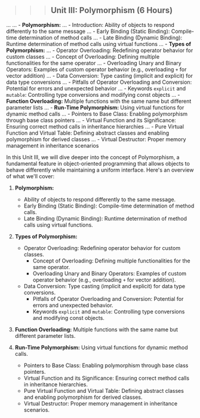 >>> ## **Unit III: Polymorphism (6 Hours)**
... 
... - **Polymorphism:**
...     - Introduction: Ability of objects to respond differently to the same message
...     - Early Binding (Static Binding): Compile-time determination of method calls
...     - Late Binding (Dynamic Binding): Runtime determination of method calls using virtual functions
... - **Types of Polymorphism:**
...     - Operator Overloading: Redefining operator behavior for custom classes
...         - Concept of Overloading: Defining multiple functionalities for the same operator
...         - Overloading Unary and Binary Operators: Examples of custom operator behavior (e.g., overloading `+` for vector addition)
...     - Data Conversion: Type casting (implicit and explicit) for data type conversions
...         - Pitfalls of Operator Overloading and Conversion: Potential for errors and unexpected behavior
...         - Keywords `explicit` and `mutable`: Controlling type conversions and modifying const objects
... - **Function Overloading:** Multiple functions with the same name but different parameter lists
... - **Run-Time Polymorphism:** Using virtual functions for dynamic method calls
...     - Pointers to Base Class: Enabling polymorphism through base class pointers
...     - Virtual Function and its Significance: Ensuring correct method calls in inheritance hierarchies
...     - Pure Virtual Function and Virtual Table: Defining abstract classes and enabling polymorphism for derived classes
...     - Virtual Destructor: Proper memory management in inheritance scenarios


 In this Unit III, we will dive deeper into the concept of Polymorphism, a fundamental 
feature in object-oriented programming that allows objects to behave differently while 
maintaining a uniform interface. Here's an overview of what we'll cover:

1. **Polymorphism:**
   - Ability of objects to respond differently to the same message.
   - Early Binding (Static Binding): Compile-time determination of method calls.
   - Late Binding (Dynamic Binding): Runtime determination of method calls using 
virtual functions.

2. **Types of Polymorphism:**
   - Operator Overloading: Redefining operator behavior for custom classes.
     - Concept of Overloading: Defining multiple functionalities for the same operator.
     - Overloading Unary and Binary Operators: Examples of custom operator behavior 
(e.g., overloading `+` for vector addition).
   - Data Conversion: Type casting (implicit and explicit) for data type conversions.
     - Pitfalls of Operator Overloading and Conversion: Potential for errors and 
unexpected behavior.
     - Keywords `explicit` and `mutable`: Controlling type conversions and modifying 
const objects.

3. **Function Overloading:** Multiple functions with the same name but different 
parameter lists.

4. **Run-Time Polymorphism:** Using virtual functions for dynamic method calls.
   - Pointers to Base Class: Enabling polymorphism through base class pointers.
   - Virtual Function and its Significance: Ensuring correct method calls in 
inheritance hierarchies.
   - Pure Virtual Function and Virtual Table: Defining abstract classes and enabling 
polymorphism for derived classes.
   - Virtual Destructor: Proper memory management in inheritance scenarios.

